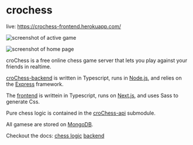 # crochess
live: https://crochess-frontend.herokuapp.com/

![screenshot of active game](https://i.postimg.cc/FzRC23YN/Screenshot-from-2022-05-13-19-36-47.png)

![screenshot of home page](https://i.postimg.cc/GhjsvD7h/Screenshot-from-2022-05-13-12-55-15.png)

croChess is a free online chess game server that lets you play against your friends in realtime. 

[croChess-backend](https://github.com/lookingcoolonavespa/crochess-backend/tree/18344525d0778a29f6c8a200a9ac0f85efbdaf1f) is written in Typescript, runs in [Node.js](https://nodejs.org/en/), and relies on the [Express](https://expressjs.com/) framework.

The [frontend](https://github.com/lookingcoolonavespa/crochess-frontend/tree/58f9ddc38e4c35018fbbc0752b534e0f1863cde4) is writtein in Typescript, runs on [Next.js](https://nextjs.org/), and uses Sass to generate Css. 

Pure chess logic is contained in the [croChess-api](https://github.com/lookingcoolonavespa/crochess-api) submodule.

All gamese are stored on [MongoDB](https://www.mongodb.com/). 

Checkout the docs: 
[chess logic](https://github.com/lookingcoolonavespa/crochess-api/blob/main/README.md)
[backend](https://github.com/lookingcoolonavespa/crochess-backend)
